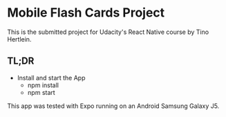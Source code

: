 # Mobile Flash Cards Project

This is the submitted project for Udacity's React Native course by Tino Hertlein.

## TL;DR

* Install and start the App
  * npm install
  * npm start

This app was tested with Expo running on an Android Samsung Galaxy J5.
